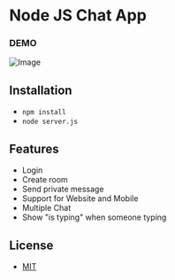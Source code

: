 # Node JS Chat App


### DEMO
![Image](http://i.imgur.com/5qYl0gC.png)

## Installation
- `npm install `
- `node server.js`

## Features
- Login
- Create room
- Send private message
- Support for Website and Mobile
- Multiple Chat
- Show "is typing" when someone typing

## License
- [MIT](LICENSE)
